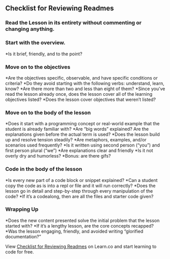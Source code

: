 ## Checklist for Reviewing Readmes

### Read the Lesson in its entirety without commenting or changing anything. 

### Start with the overview.
*Is it brief, friendly, and to the point? 

### Move on to the objectives
*Are the objectives specific, observable, and have specific conditions or criteria? 
*Do they avoid starting with the following verbs: understand, learn, know? 
*Are there more than two and less than eight of them? 
*Since you’ve read the lesson already once, does the lesson cover all of the learning objectives listed?
*Does the lesson cover objectives that weren’t listed?

### Move on to the body of the lesson
*Does it start with a programming concept or real-world example that the student is already familiar with? 
*Are “big words” explained? Are the explanations given before the actual term is used? 
*Does the lesson build up and resolve tension steadily? 
*Are metaphors, examples, and/or scenarios used frequently? 
*Is it written using second person (“you”) and first person plural (“we”)
*Are explanations clear and friendly
*Is it not overly dry and humorless?
*Bonus: are there gifs?

### Code in the body of the lesson
*Is every new part of a code block or snippet explained? 
*Can a student copy the code as is into a repl or file and it will run correctly? 
*Does the lesson go in detail and step-by-step through every manipulation of the code? 
*If it’s a codealong, then are all the files and starter code given? 

### Wrapping Up
*Does the new content presented solve the initial problem that the lesson started with? 
*If it’s a lengthy lesson, are the core concepts recapped? 
*Was the lesson engaging, friendly, and avoided writing “glorified documentation?” 


<p data-visibility='hidden'>View <a href='https://learn.co/lessons/checklist-for-reviewing-readmes' title='Checklist for Reviewing Readmes.'>Checklist for Reviewing Readmes</a> on Learn.co and start learning to code for free.</p>
